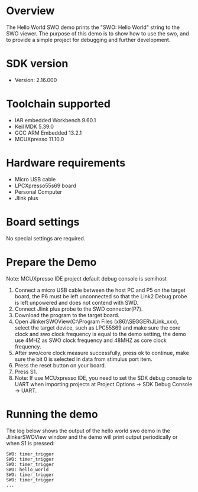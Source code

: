 Overview
========
The Hello World SWO demo prints the "SWO: Hello World" string to the SWO viewer. The purpose of this demo is to
show how to use the swo, and to provide a simple project for debugging and further development.

SDK version
===========
- Version: 2.16.000

Toolchain supported
===================
- IAR embedded Workbench  9.60.1
- Keil MDK  5.39.0
- GCC ARM Embedded  13.2.1
- MCUXpresso  11.10.0

Hardware requirements
=====================
- Micro USB cable
- LPCXpresso55s69 board
- Personal Computer
- Jlink plus

Board settings
==============
No special settings are required.

Prepare the Demo
================
Note: MCUXpresso IDE project default debug console is semihost
1.  Connect a micro USB cable between the host PC and P5 on the target board, the P6 must be left unconnected so that the Link2 Debug probe is left unpowered and does not contend with SWD.
2.  Connect Jlink plus probe to the SWD connector(P7).
3.  Download the program to the target board.
4.	Open JlinkerSWOView(C:\Program Files (x86)\SEGGER\JLink_xxx), select the target device, such as LPC55S69 and make sure the core clock and swo clock frequency is equal to the demo setting, the demo use 4MHZ as SWO clock frequency and 48MHZ as core clock frequency.
5. 	After swo/core clock measure successfully, press ok to continue, make sure the bit 0 is selected in data from stimulus port item.
6.  Press the reset button on your board.
7.	Press S1.
8.  Note: If use MCUxpresso IDE, you need to set the SDK debug console to UART when importing projects at
    Project Options -> SDK Debug Console -> UART.

Running the demo
================
The log below shows the output of the hello world swo demo in the JlinkerSWOView window and the demo will print output periodically or when S1 is pressed:
~~~~~~~~~~~~~~~~~~~~~~~~~~~~~~~~~~~
SWO: timer_trigger
SWO: timer_trigger
SWO: timer_trigger
SWO: hello_world
SWO: timer_trigger
SWO: timer_trigger
...
~~~~~~~~~~~~~~~~~~~~~~~~~~~~~~~~~~~
